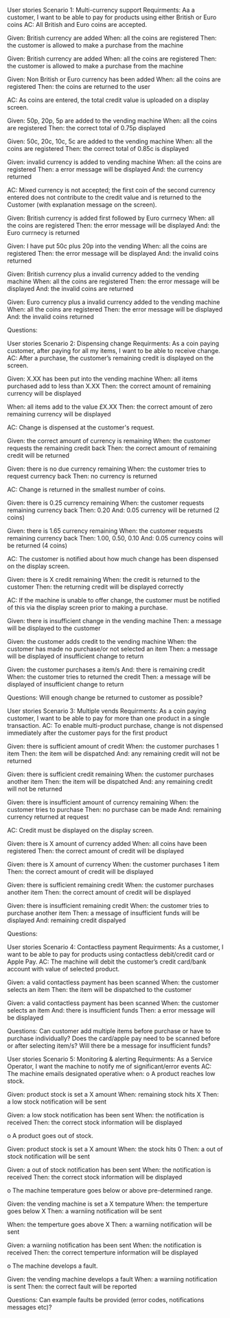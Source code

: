 User stories
Scenario 1: Multi-currency support
Requirments: Aa a customer, I want to be able to pay for products using either British or Euro coins
AC: All British and Euro coins are accepted. 
  
  Given: British currency are added
  When: all the coins are registered
  Then: the customer is allowed to make a purchase from the machine
  
  Given: British currency are added
  When: all the coins are registered
  Then: the customer is allowed to make a purchase from the machine
  
  Given: Non British or Euro currency has been added
  When: all the coins are registered
  Then: the coins are returned to the user
  
AC: As coins are entered, the total credit value is uploaded on a display screen.
  
  Given: 50p, 20p, 5p are added to the vending machine
  When: all the coins are registered
  Then: the correct total of 0.75p displayed
  
  Given: 50c, 20c, 10c, 5c are added to the vending machine
  When: all the coins are registered
  Then: the correct total of 0.85c is displayed
  
  Given: invalid currency is added to vending machine
  When: all the coins are registered
  Then: a error message will be displayed
  And: the currency returned
  
AC: Mixed currency is not accepted; the first coin of the second currency entered does not contribute to the credit value and is returned to the Customer (with explanation message on the screen).
  
  Given: British currency is added first followed by Euro currnecy
  When: all the coins are registered
  Then: the error message will be displayed
  And: the Euro currnecy is returned
  
  Given: I have put 50c plus 20p into the vending
  When: all the coins are registered
  Then: the error message will be displayed
  And: the invalid coins returned
  
  Given: British currency plus a invalid currency added to the vending machine
  When: all the coins are registered
  Then: the error message will be displayed
  And: the invalid coins are returned
  
  Given: Euro currency plus a invalid currency added to the vending machine
  When: all the coins are registered
  Then: the error message will be displayed
  And: the invalid coins returned
  
Questions: 


User stories
Scenario 2: Dispensing change
Requirments: As a coin paying customer, after paying for all my items, I want to be able to receive change.
AC: After a purchase, the customer’s remaining credit is displayed on the screen. 
  
  Given: X.XX has been put into the vending machine
  When: all items purchased add to less than X.XX
  Then: the correct amount of remaining currency will be displayed
  
  When: all items add to the value £X.XX
  Then: the correct amount of zero remaining currency will be displayed
  
AC: Change is dispensed at the customer's request.
  
  Given: the correct amount of currency is remaining
  When: the customer requests the remaining credit back
  Then: the correct amount of remaining credit will be returned
  
  Given: there is no due currency remaining
  When: the customer tries to request currency back 
  Then: no currency is returned
  
AC: Change is returned in the smallest number of coins.

  Given: there is 0.25 currency remaining
  When: the customer requests remaining currency back 
  Then: 0.20
  And: 0.05 currency will be returned (2 coins)
  
  Given: there is 1.65 currency remaining
  When: the customer requests remaining currency back 
  Then: 1.00, 0.50, 0.10
  And: 0.05 currency coins will be returned (4 coins)
  
AC: The customer is notified about how much change has been dispensed on the display screen.

  Given: there is X credit remaining
  When: the credit is returned to the customer
  Then: the returning credit will be displayed correctly
  
AC: If the machine is unable to offer change, the customer must be notified of this via the display screen prior to
making a purchase. 

  Given: there is insufficient change in the vending machine
  Then: a message will be displayed to the customer
  
  Given: the customer adds credit to the vending machine
  When: the customer has made no purchase/or not selected an item
  Then: a message will be displayed of insufficient change to return
  
  Given: the customer purchases a item/s
  And: there is remaining credit
  When: the customer tries to returned the credit
  Then: a message will be displayed of insufficient change to return
 
Questions: Will enough change be returned to customer as possible?


User stories
Scenario 3: Multiple vends
Requirments: As a coin paying customer, I want to be able to pay for more than one product in a single transaction.
AC: To enable multi-product purchase, change is not dispensed immediately after the customer pays for the first product 
  
  Given: there is sufficient amount of credit
  When: the customer purchases 1 item
  Then: the item will be dispatched
  And: any remaining credit will not be returned
  
  Given: there is sufficient credit remaining
  When: the customer purchases another item
  Then: the item will be dispatched
  And: any remaining credit will not be returned
  
  Given: there is insufficient amount of currency remaining
  When: the customer tries to purchase
  Then: no purchase can be made
  And: remaining currency returned at request
  
AC: Credit must be displayed on the display screen.

  Given: there is X amount of currency added
  When: all coins have been registered
  Then: the correct amount of credit will be displayed
  
  Given: there is X amount of currency
  When: the customer purchases 1 item
  Then: the correct amount of credit will be displayed
  
  Given: there is sufficient remaining credit
  When: the customer purchases another item
  Then: the correct amount of credit will be displayed
  
  Given: there is insufficient remaining credit
  When: the customer tries to purchase another item
  Then: a message of insufficient funds will be displayed
  And: remaining credit dispalyed
  
Questions:


User stories
Scenario 4: Contactless payment
Requirments: As a customer, I want to be able to pay for products using contactless debit/credit card or Apple Pay.
AC: The machine will debit the customer’s credit card/bank account with value of selected product.
  
  Given: a valid contactless payment has been scanned
  When: the customer selects an item
  Then: the item will be dispatched to the customer
  
  Given: a valid contactless payment has been scanned
  When: the customer selects an item
  And: there is insufficient funds
  Then: a error message will be displayed

Questions: Can customer add multiple items before purchase or have to purchase individually? Does the card/apple pay need to be scanned before or after selecting item/s? Will there be a message for insufficient funds?


User stories
Scenario 5: Monitoring & alerting
Requirments: As a Service Operator, I want the machine to notify me of significant/error events
AC: The machine emails designated operative when:
o A product reaches low stock.

  Given: product stock is set a X amount
  When: remaining stock hits X
  Then: a low stock notification will be sent
  
  Given: a low stock notification has been sent
  When: the notification is received
  Then: the correct stock information will be displayed
  
o A product goes out of stock.

  Given: product stock is set a X amount
  When: the stock hits 0
  Then: a out of stock notification will be sent
  
  Given: a out of stock notification has been sent
  When: the notification is received
  Then: the correct stock information will be displayed
  
o The machine temperature goes below or above pre-determined range.

  Given: the vending machine is set a X tempature
  When: the temperture goes below X
  Then: a warniing notification will be sent
  
  When: the temperture goes above X
  Then: a warniing notification will be sent
  
  Given: a warniing notification has been sent
  When: the notification is received
  Then: the correct temperture information will be displayed

o The machine develops a fault.
  
  Given: the vending machine develops a fault
  When: a warniing notification is sent
  Then: the correct fault will be reported

Questions: Can example faults be provided (error codes, notifications messages etc)? 
